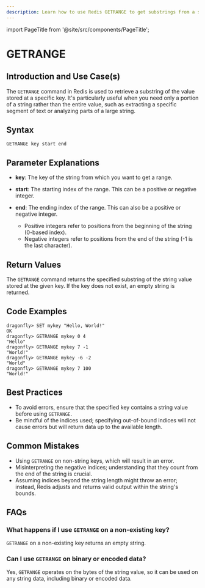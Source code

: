 ```yaml
---
description: Learn how to use Redis GETRANGE to get substrings from a string value.
---
```


import PageTitle from '@site/src/components/PageTitle';

# GETRANGE

<PageTitle title="Redis GETRANGE Explained (Better Than Official Docs)" />

## Introduction and Use Case(s)

The `GETRANGE` command in Redis is used to retrieve a substring of the value stored at a specific key. It's particularly useful when you need only a portion of a string rather than the entire value, such as extracting a specific segment of text or analyzing parts of a large string.

## Syntax

```plaintext
GETRANGE key start end
```

## Parameter Explanations

- **key**: The key of the string from which you want to get a range.
- **start**: The starting index of the range. This can be a positive or negative integer.
- **end**: The ending index of the range. This can also be a positive or negative integer.

  - Positive integers refer to positions from the beginning of the string (0-based index).
  - Negative integers refer to positions from the end of the string (-1 is the last character).

## Return Values

The `GETRANGE` command returns the specified substring of the string value stored at the given key. If the key does not exist, an empty string is returned.

## Code Examples

```cli
dragonfly> SET mykey "Hello, World!"
OK
dragonfly> GETRANGE mykey 0 4
"Hello"
dragonfly> GETRANGE mykey 7 -1
"World!"
dragonfly> GETRANGE mykey -6 -2
"World"
dragonfly> GETRANGE mykey 7 100
"World!"
```

## Best Practices

- To avoid errors, ensure that the specified key contains a string value before using `GETRANGE`.
- Be mindful of the indices used; specifying out-of-bound indices will not cause errors but will return data up to the available length.

## Common Mistakes

- Using `GETRANGE` on non-string keys, which will result in an error.
- Misinterpreting the negative indices; understanding that they count from the end of the string is crucial.
- Assuming indices beyond the string length might throw an error; instead, Redis adjusts and returns valid output within the string's bounds.

## FAQs

### What happens if I use `GETRANGE` on a non-existing key?

`GETRANGE` on a non-existing key returns an empty string.

### Can I use `GETRANGE` on binary or encoded data?

Yes, `GETRANGE` operates on the bytes of the string value, so it can be used on any string data, including binary or encoded data.

